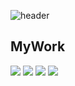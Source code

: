 ![header](https://capsule-render.vercel.app/api?type=Cylinder&color=auto&height=300&section=header&text=JooYeun%20GitHub&fontSize=90&&animation=twinkling)

## MyWork

<img src="https://img.shields.io/badge/GitHub-black?style=flat-square&logo=github&logoColor=white"/>
<img src="https://img.shields.io/badge/C++-blue?style=flat-square&logo=c%2B%2B&logoColor=white"/>
<img src="https://img.shields.io/badge/C%23-purple?style=flat-square&logo=c-sharp&logoColor=white"/>
<img src="https://img.shields.io/badge/Unity-black?style=flat-square&logo=unity&logoColor=white"/>

<!--
**River1300/River1300** is a ✨ _special_ ✨ repository because its `README.md` (this file) appears on your GitHub profile.

Here are some ideas to get you started:

- 🔭 I’m currently working on ...
- 🌱 I’m currently learning ...
- 👯 I’m looking to collaborate on ...
- 🤔 I’m looking for help with ...
- 💬 Ask me about ...
- 📫 How to reach me: ...
- 😄 Pronouns: ...
- ⚡ Fun fact: ...
-->
